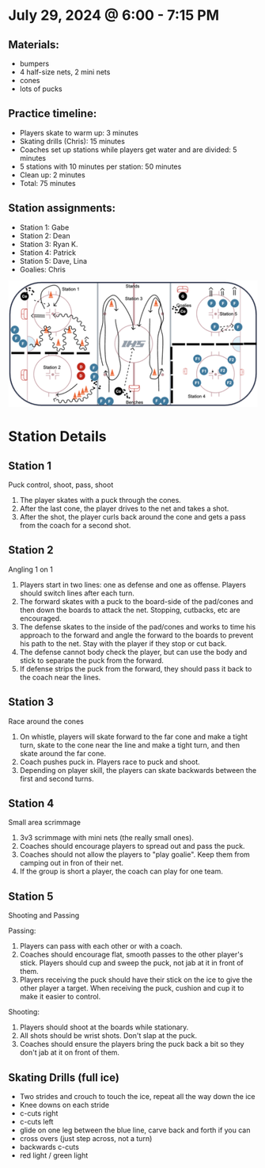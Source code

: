 
# July 29, 2024 @ 6:00 - 7:15 PM

## Materials:
- bumpers
- 4 half-size nets, 2 mini nets
- cones
- lots of pucks

## Practice timeline:
- Players skate to warm up: 3 minutes
- Skating drills (Chris): 15 minutes
- Coaches set up stations while players get water and are divided: 5 minutes
- 5 stations with 10 minutes per station: 50 minutes
- Clean up: 2 minutes
- Total: 75 minutes

## Station assignments:
- Station 1: Gabe
- Station 2: Dean
- Station 3: Ryan K.
- Station 4: Patrick
- Station 5: Dave, Lina
- Goalies: Chris


![image](https://github.com/salter14/hockey/blob/main/drill_diagrams/Practice_layout_20240729.png)

# Station Details

## Station 1
Puck control, shoot, pass, shoot
1. The player skates with a puck through the cones.
1. After the last cone, the player drives to the net and takes a shot.
1. After the shot, the player curls back around the cone and gets a pass from the coach for a second shot.


## Station 2
Angling 1 on 1
1. Players start in two lines: one as defense and one as offense. Players should switch lines after each turn.
1. The forward skates with a puck to the board-side of the pad/cones and then down the boards to attack the net. Stopping, cutbacks, etc are encouraged.
1. The defense skates to the inside of the pad/cones and works to time his approach to the forward and angle the forward to the boards to prevent his path to the net. Stay with the player if they stop or cut back.
1. The defense cannot body check the player, but can use the body and stick to separate the puck from the forward.
1. If defense strips the puck from the forward, they should pass it back to the coach near the lines.  


## Station 3
Race around the cones
1. On whistle, players will skate forward to the far cone and make a tight turn, skate to the cone near the line and make a tight turn, and then skate around the far cone.
1. Coach pushes puck in. Players race to puck and shoot.
1. Depending on player skill, the players can skate backwards between the first and second turns.

## Station 4
Small area scrimmage
1. 3v3 scrimmage with mini nets (the really small ones).
1. Coaches should encourage players to spread out and pass the puck.
1. Coaches should not allow the players to "play goalie". Keep them from camping out in fron of their net.
1. If the group is short a player, the coach can play for one team.


## Station 5
Shooting and Passing

Passing:
1. Players can pass with each other or with a coach.
1. Coaches should encourage flat, smooth passes to the other player's stick. Players should cup and sweep the puck, not jab at it in front of them.
1. Players receiving the puck should have their stick on the ice to give the other player a target. When receiving the puck, cushion and cup it to make it easier to control.

Shooting:
1. Players should shoot at the boards while stationary.
1. All shots should be wrist shots. Don't slap at the puck.
1. Coaches should ensure the players bring the puck back a bit so they don't jab at it on front of them. 


## Skating Drills (full ice)
- Two strides and crouch to touch the ice, repeat all the way down the ice
- Knee downs on each stride
- c-cuts right
- c-cuts left
- glide on one leg between the blue line, carve back and forth if you can
- cross overs (just step across, not a turn)
- backwards c-cuts
- red light / green light


